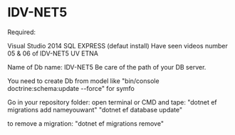 # IDV-NET5

Required:

Visual Studio 2014
SQL EXPRESS (defaut install)
Have seen videos number 05 & 06 of IDV-NET5 UV ETNA

Name of Db name: IDV-NET5
Be care of the path of your DB server.

You need to create Db from model like "bin/console doctrine:schema:update --force" for symfo 

Go in your repository folder:
open terminal or CMD and tape:
"dotnet ef migrations add nameyouwant"
"dotnet ef database update"

to remove a migration:
"dotnet ef migrations remove"
